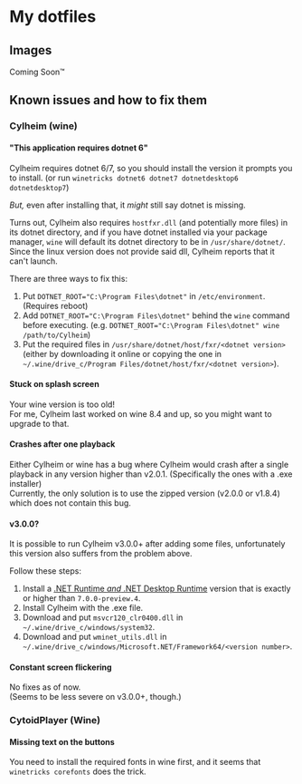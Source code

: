 # My dotfiles

## Images
Coming Soon™

## Known issues and how to fix them

### Cylheim (wine)

#### "This application requires dotnet 6"

Cylheim requires dotnet 6/7, so you should install the version it prompts you to install. (or run `winetricks dotnet6 dotnet7 dotnetdesktop6 dotnetdesktop7`)

*But,* even after installing that, it *might* still say dotnet is missing.

Turns out, Cylheim also requires `hostfxr.dll` (and potentially more files) in its dotnet directory, and if you have dotnet installed via your package manager, `wine` will default its dotnet directory to be in `/usr/share/dotnet/`. Since the linux version does not provide said dll, Cylheim reports that it can't launch.

There are three ways to fix this:

1. Put `DOTNET_ROOT="C:\Program Files\dotnet"` in `/etc/environment`. (Requires reboot)
2. Add `DOTNET_ROOT="C:\Program Files\dotnet"` behind the `wine` command before executing. (e.g. `DOTNET_ROOT="C:\Program Files\dotnet" wine /path/to/Cylheim`)
3. Put the required files in `/usr/share/dotnet/host/fxr/<dotnet version>` (either by downloading it online or copying the one in `~/.wine/drive_c/Program Files/dotnet/host/fxr/<dotnet version>`).

#### Stuck on splash screen
Your wine version is too old!\
For me, Cylheim last worked on wine 8.4 and up, so you might want to upgrade to that.

#### Crashes after one playback
Either Cylheim or wine has a bug where Cylheim would crash after a single playback in any version higher than v2.0.1. (Specifically the ones with a .exe installer)\
Currently, the only solution is to use the zipped version (v2.0.0 or v1.8.4) which does not contain this bug.

#### v3.0.0?
It is possible to run Cylheim v3.0.0+ after adding some files, unfortunately this version also suffers from the problem above.

Follow these steps:
1. Install a [.NET Runtime *and* .NET Desktop Runtime](https://dotnet.microsoft.com/en-us/download/dotnet/7.0) version that is exactly or higher than `7.0.0-preview.4`.
2. Install Cylheim with the .exe file.
3. Download and put `msvcr120_clr0400.dll` in `~/.wine/drive_c/windows/system32`.
4. Download and put `wminet_utils.dll` in `~/.wine/drive_c/windows/Microsoft.NET/Framework64/<version number>`.

#### Constant screen flickering
No fixes as of now.\
(Seems to be less severe on v3.0.0+, though.)

### CytoidPlayer (Wine)

#### Missing text on the buttons
You need to install the required fonts in wine first, and it seems that `winetricks corefonts` does the trick.
